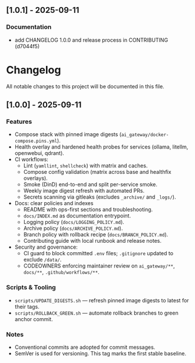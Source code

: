 ## [1.0.1] - 2025-09-11

### Documentation
- add CHANGELOG 1.0.0 and release process in CONTRIBUTING (d7044f5)

# Changelog

All notable changes to this project will be documented in this file.

## [1.0.0] - 2025-09-11

### Features
- Compose stack with pinned image digests (`ai_gateway/docker-compose.pins.yml`).
- Health overlay and hardened health probes for services (ollama, litellm, openwebui, qdrant).
- CI workflows:
  - Lint (`yamllint`, `shellcheck`) with matrix and caches.
  - Compose config validation (matrix across base and healthfix overlays).
  - Smoke (DinD) end-to-end and split per-service smoke.
  - Weekly image digest refresh with automated PRs.
  - Secrets scanning via gitleaks (excludes `_archive/` and `_logs/`).
- Docs: clear policies and indexes
  - README with ops-first sections and troubleshooting.
  - `docs/INDEX.md` as documentation entrypoint.
  - Logging policy (`docs/LOGGING_POLICY.md`).
  - Archive policy (`docs/ARCHIVE_POLICY.md`).
  - Branch policy with rollback recipe (`docs/BRANCH_POLICY.md`).
  - Contributing guide with local runbook and release notes.
- Security and governance:
  - CI guard to block committed `.env` files; `.gitignore` updated to exclude `/data/`.
  - CODEOWNERS enforcing maintainer review on `ai_gateway/**`, `docs/**`, `.github/workflows/**`.

### Scripts & Tooling
- `scripts/UPDATE_DIGESTS.sh` — refresh pinned image digests to latest for their tags.
- `scripts/ROLLBACK_GREEN.sh` — automate rollback branches to green anchor commit.

### Notes
- Conventional commits are adopted for commit messages.
- SemVer is used for versioning. This tag marks the first stable baseline.

